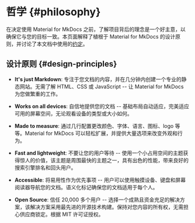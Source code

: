 # 哲学 {#philosophy}

在决定使用 Material for MkDocs 之前，了解项目背后的理念是一个好主意，以确保它与您的目标一致。本页面解释了植根于 Material for MkDocs 的设计原则，并讨论了本文档中使用的[约定]。

  [约定]: #conventions

## 设计原则 {#design-principles}

- __It's just Markdown__: 专注于您文档的内容，并在几分钟内创建一个专业的静态网站。无需了解 HTML、CSS 或 JavaScript -- 让 Material for MkDocs 为您做繁重的工作。

- __Works on all devices__: 自信地提供您的文档 -- 基础布局自动适应，完美适应可用的屏幕空间，无论观看设备的类型或大小如何。

- __Made to measure__: 通过几行配置更改颜色、字体、语言、图标、logo 等等。Material for MkDocs 可以轻松扩展，并提供大量选项来改变外观和行为。

- __Fast and lightweight__: 不要让您的用户等待 -- 使用一个小占用空间的主题获得惊人的价值，该主题是周围最快的主题之一，具有出色的性能，带来良好的搜索引擎排名和回头用户。

- __Accessible__: 将易用性作为优先事项 -- 用户可以使用触摸设备、键盘和屏幕阅读器导航您的文档。语义化标记确保您的文档适用于每个人。

- __Open Source__: 信任 20,000 多个用户 -- 选择一个成熟且资金充足的解决方案，该解决方案采用最先进的开源技术构建。保持对您内容的所有权，无需担心供应商锁定。根据 MIT 许可证授权。
